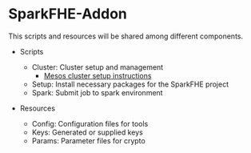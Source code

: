 # SparkFHE-Addon

This scripts and resources will be shared among different components.

- Scripts
	- Cluster:	Cluster setup and management
		- [Mesos cluster setup instructions](https://github.com/SpiRITlab/SparkFHE-Addon/tree/master/scripts/cluster/mesos_cluster_setup)
	- Setup: 	Install necessary packages for the SparkFHE project
	- Spark: 	Submit job to spark environment

- Resources
	- Config:	Configuration files for tools
	- Keys:		Generated or supplied keys
	- Params: 	Parameter files for crypto



